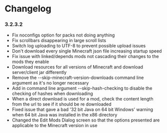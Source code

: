 Changelog
====================================

### 3.2.3.2

- Fix noconfigs option for packs not doing anything
- Fix scrollbars disappearing in large scroll lists
- Switch log uploading to UTF-8 to prevent possible upload issues
- Don't download every single Minecraft json file increasing startup speed
- Fix issue with linked/depends mods not cascading their changes to the mods they enable
- Download resources for all versions of Minecraft and download server/client jar differently
- Remove the --skip-minecraft-version-downloads command line argument as it's no longer necessary
- Add in command line argument --skip-hash-checking to disable the checking of hashes when downloading
- When a direct download is used for a mod, check the content length from the url to see if it should be re downloaded
- Fixed issue that gave a bad '32 bit Java on 64 bit Windows' warning when 64 bit Java was installed in the x86 directory
- Changed the Edit Mods Dialog screen so that the options presented are applicable to the Minecraft version in use